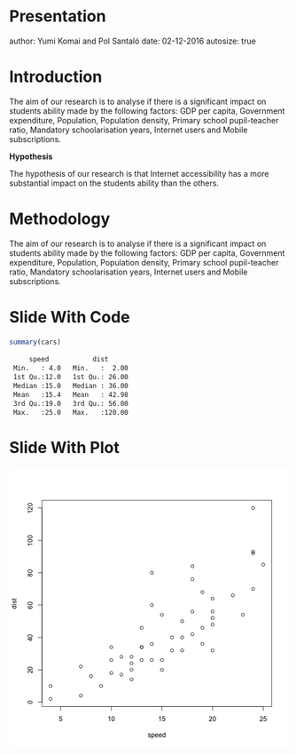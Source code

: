 Presentation
========================================================
author: Yumi Komai and Pol Santaló
date: 02-12-2016
autosize: true

Introduction
========================================================
The aim of our research is to analyse if there is a significant impact on students ability made by the following factors: GDP per capita, Government expenditure, Population, Population density, Primary school pupil-teacher ratio, Mandatory schoolarisation years, Internet users and Mobile subscriptions.

**Hypothesis**

The hypothesis of our research is that Internet accessibility has a more substantial impact on the students ability than the others.


Methodology
========================================================
The aim of our research is to analyse if there is a significant impact on students ability made by the following factors: GDP per capita, Government expenditure, Population, Population density, Primary school pupil-teacher ratio, Mandatory schoolarisation years, Internet users and Mobile subscriptions.


Slide With Code
========================================================


```r
summary(cars)
```

```
     speed           dist       
 Min.   : 4.0   Min.   :  2.00  
 1st Qu.:12.0   1st Qu.: 26.00  
 Median :15.0   Median : 36.00  
 Mean   :15.4   Mean   : 42.98  
 3rd Qu.:19.0   3rd Qu.: 56.00  
 Max.   :25.0   Max.   :120.00  
```

Slide With Plot
========================================================

![plot of chunk unnamed-chunk-2](Presentation-figure/unnamed-chunk-2-1.png)
